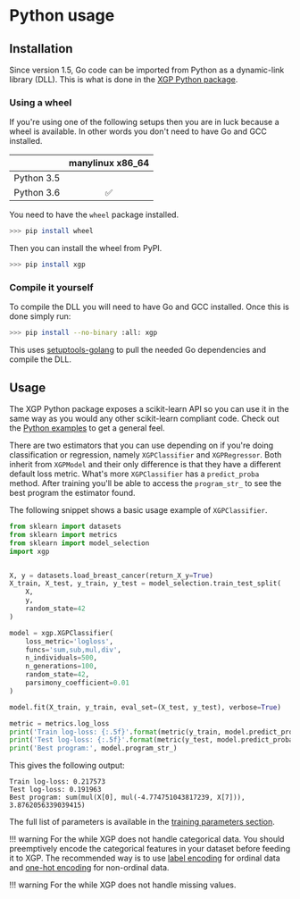 # Python usage

## Installation

Since version 1.5, Go code can be imported from Python as a dynamic-link library (DLL). This is what is done in the [XGP Python package](https://github.com/MaxHalford/xgp-python).

### Using a wheel

If you're using one of the following setups then you are in luck because a wheel is available. In other words you don't need to have Go and GCC installed.

|            | manylinux x86_64 |
|------------|:----------------:|
| Python 3.5 |  |
| Python 3.6 | ✅ |

You need to have the `wheel` package installed.

```sh
>>> pip install wheel
```

Then you can install the wheel from PyPI.

```sh
>>> pip install xgp
```


### Compile it yourself

To compile the DLL you will need to have Go and GCC installed. Once this is done simply run:

```sh
>>> pip install --no-binary :all: xgp
```

This uses [setuptools-golang](https://github.com/asottile/setuptools-golang) to pull the needed Go dependencies and compile the DLL.

## Usage

The XGP Python package exposes a scikit-learn API so you can use it in the same way as you would any other scikit-learn compliant code. Check out the [Python examples](https://github.com/MaxHalford/xgp-python/tree/master/examples) to get a general feel.

There are two estimators that you can use depending on if you're doing classification or regression, namely `XGPClassifier` and `XGPRegressor`. Both inherit from `XGPModel` and their only difference is that they have a different default loss metric. What's more `XGPClassifier` has a `predict_proba` method. After training you'll be able to access the `program_str_` to see the best program the estimator found.

The following snippet shows a basic usage example of `XGPClassifier`.

```python
from sklearn import datasets
from sklearn import metrics
from sklearn import model_selection
import xgp


X, y = datasets.load_breast_cancer(return_X_y=True)
X_train, X_test, y_train, y_test = model_selection.train_test_split(
    X,
    y,
    random_state=42
)

model = xgp.XGPClassifier(
    loss_metric='logloss',
    funcs='sum,sub,mul,div',
    n_individuals=500,
    n_generations=100,
    random_state=42,
    parsimony_coefficient=0.01
)

model.fit(X_train, y_train, eval_set=(X_test, y_test), verbose=True)

metric = metrics.log_loss
print('Train log-loss: {:.5f}'.format(metric(y_train, model.predict_proba(X_train))))
print('Test log-loss: {:.5f}'.format(metric(y_test, model.predict_proba(X_test))))
print('Best program:', model.program_str_)
```

This gives the following output:

```
Train log-loss: 0.217573
Test log-loss: 0.191963
Best program: sum(mul(X[0], mul(-4.774751043817239, X[7])), 3.8762056339039415)
```

The full list of parameters is available in the [training parameters section](training-parameters.md).

!!! warning
    For the while XGP does not handle categorical data. You should preemptively encode the categorical features in your dataset before feeding it to XGP. The recommended way is to use [label encoding](http://scikit-learn.org/stable/modules/preprocessing_targets.html#label-encoding) for ordinal data and [one-hot encoding](http://scikit-learn.org/stable/modules/preprocessing.html#encoding-categorical-features) for non-ordinal data.

!!! warning
    For the while XGP does not handle missing values.
